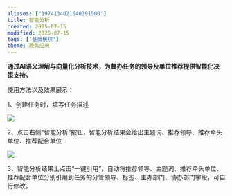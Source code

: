 ```yaml
---
aliases: ["1974134021640391500"]
title: 智能分析
created: 2025-07-15
modified: 2025-07-15
tags: ['基础模块']
theme: 政务应用
---
```


**通过AI语义理解与向量化分析技术，为督办任务的领导及单位推荐提供智能化决策支持。**

使用方法以及效果展示：

1、创建任务时，填写任务描述

![](https://myhelpdoc.oss-cn-heyuan.aliyuncs.com/mdimages/6da76c208b44d9252af5f260c39129d4.jpg)

2、点击右侧“智能分析”按钮，智能分析结果会给出主题词、推荐领导、推荐牵头单位、推荐配合单位

![](https://myhelpdoc.oss-cn-heyuan.aliyuncs.com/mdimages/22a76fedf88e895782940c4834756a82.jpg)

3、智能分析结果上点击“一键引用”，自动将推荐领导、主题词、推荐牵头单位、推荐配合单位分别引用到任务的分管领导、标签、主办部门、协办部门字段，可自行修改。

